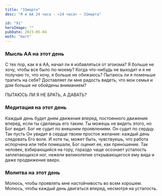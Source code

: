 ```yaml
---
title: "31марта"
desc: "Я и АА 24 часа - «24 часа» — 31марта"

id: "91"
heroImage: ""
pubDate: 2023-05-04
moth: "mart"
---
```


### Мысль АА на этот день

С тех пор, как я в АА, начал ли я избавляться от эгоизма? Я больше не хочу,
чтобы все было по-моему? Когда что-нибудь не выходит и я не получаю то, что
хочу, я больше не обижаюсь? Пытаюсь ли я поменьше тратить на себя? Доставляет
ли мне радость видеть, что мои семья и дом больше не обойдены вниманием?

ПЫТАЮСЬ ЛИ Я НЕ БРАТЬ, А ДАВАТЬ?

### Медитация на этот день

Каждый день будет днем движения вперед, постоянного движения вперед, если ты
сделаешь его таким. Ты можешь не видеть этого, но Бог видит. Бог не судит по
внешним проявлениям. Он судит по сердцу. Так пусть Он увидит в сердце твоем
простое желание: каждый день следовать Его воле. И хотя ты, может быть,
чувствуешь, что работа испорчена или тебе помешали, Бог оценит ее, как
приношение. Так человек, взбирающийся на гору, гораздо чаще осознает усталость
заплетающихся ног, нежели великолепие открывающегося eмy вида и даже
продвижение вверх.

### Молитва на этот день

Молюсь, чтобы проявлять мне настойчивость во всем хорошем. Молюсь, чтобы
каждый день двигаться вперед, несмотря на усталость.
